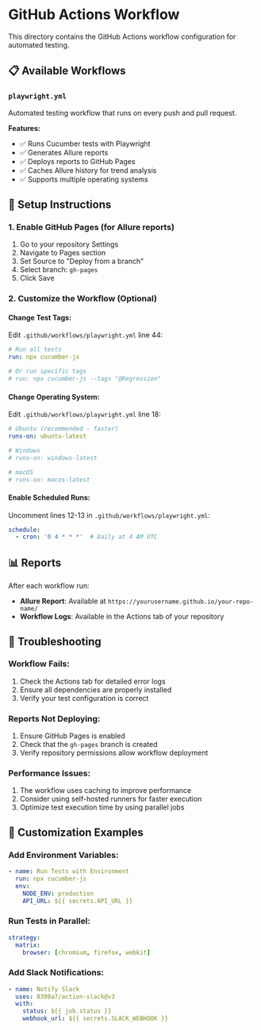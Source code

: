 # GitHub Actions Workflow

This directory contains the GitHub Actions workflow configuration for automated testing.

## 📋 **Available Workflows**

### `playwright.yml`
Automated testing workflow that runs on every push and pull request.

**Features:**
- ✅ Runs Cucumber tests with Playwright
- ✅ Generates Allure reports
- ✅ Deploys reports to GitHub Pages
- ✅ Caches Allure history for trend analysis
- ✅ Supports multiple operating systems

## 🚀 **Setup Instructions**

### 1. **Enable GitHub Pages** (for Allure reports)
1. Go to your repository Settings
2. Navigate to Pages section
3. Set Source to "Deploy from a branch"
4. Select branch: `gh-pages`
5. Click Save

### 2. **Customize the Workflow** (Optional)

#### **Change Test Tags:**
Edit `.github/workflows/playwright.yml` line 44:
```yaml
# Run all tests
run: npx cucumber-js

# Or run specific tags
# run: npx cucumber-js --tags "@Regression"
```

#### **Change Operating System:**
Edit `.github/workflows/playwright.yml` line 18:
```yaml
# Ubuntu (recommended - faster)
runs-on: ubuntu-latest

# Windows
# runs-on: windows-latest

# macOS
# runs-on: macos-latest
```

#### **Enable Scheduled Runs:**
Uncomment lines 12-13 in `.github/workflows/playwright.yml`:
```yaml
schedule:
  - cron: '0 4 * * *'  # Daily at 4 AM UTC
```

## 📊 **Reports**

After each workflow run:
- **Allure Report**: Available at `https://yourusername.github.io/your-repo-name/`
- **Workflow Logs**: Available in the Actions tab of your repository

## 🔧 **Troubleshooting**

### **Workflow Fails:**
1. Check the Actions tab for detailed error logs
2. Ensure all dependencies are properly installed
3. Verify your test configuration is correct

### **Reports Not Deploying:**
1. Ensure GitHub Pages is enabled
2. Check that the `gh-pages` branch is created
3. Verify repository permissions allow workflow deployment

### **Performance Issues:**
1. The workflow uses caching to improve performance
2. Consider using self-hosted runners for faster execution
3. Optimize test execution time by using parallel jobs

## 📝 **Customization Examples**

### **Add Environment Variables:**
```yaml
- name: Run Tests with Environment
  run: npx cucumber-js
  env:
    NODE_ENV: production
    API_URL: ${{ secrets.API_URL }}
```

### **Run Tests in Parallel:**
```yaml
strategy:
  matrix:
    browser: [chromium, firefox, webkit]
```

### **Add Slack Notifications:**
```yaml
- name: Notify Slack
  uses: 8398a7/action-slack@v3
  with:
    status: ${{ job.status }}
    webhook_url: ${{ secrets.SLACK_WEBHOOK }}
``` 